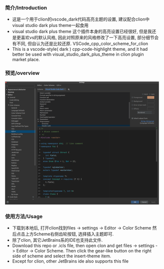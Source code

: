 ### 简介/Introduction

+ 这是一个用于clion的vscode_dark代码高亮主题的设置, 建议配合clion中visual studio dark plus theme一起食用
+ visual studio dark plus theme 这个插件本身的高亮设置已经很好, 但是我还是更喜欢vs的默认风格, 因此对照原来的风格修改了一下高亮设置, 部分细节会有不同, 但自认为还是比较还原.
VSCode_cpp_color_scheme_for_clion
+ This is a vscode-style( dark ) cpp-code-highlight theme, and it had better be used with visual_studio_dark_plus_theme in clion plugin market place.
  
### 预览/overview

![](./vscode_cpp_style.png)

### 使用方法/Usage

+ 下载到本地后, 打开clion找到files -> settings -> Editor -> Color Scheme
然后点击上方Scheme右侧齿轮按钮, 选择插入主题即可.
+ 除了clion, 其它JetBrains系的IDE也支持此文件. 
+ Download this repo or .icls file, then open clon and get files -> settings -> Editor -> Color Scheme. Then click the gear-like button on the right side of scheme and select the insert-theme item.
+ Except for clion, other JetBrains ide also supports this file

